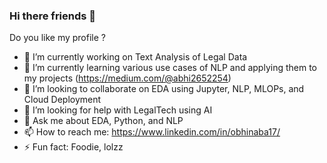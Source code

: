 ### Hi there friends 👋

Do you like my profile ?

- 🔭 I’m currently working on Text Analysis of Legal Data
- 🌱 I’m currently learning various use cases of NLP and applying them to my projects (https://medium.com/@abhi2652254)
- 👯 I’m looking to collaborate on EDA using Jupyter, NLP, MLOPs, and Cloud Deployment
- 🤔 I’m looking for help with LegalTech using AI
- 💬 Ask me about EDA, Python, and NLP
- 📫 How to reach me: https://www.linkedin.com/in/obhinaba17/ 
- ⚡ Fun fact: Foodie, lolzz






<div class="github-profile-badge" data-user="rapsssito"></div>
<script src="https://cdn.jsdelivr.net/gh/Rapsssito/github-profile-badge@latest/src/widget.min.js"></script>


<!--
**abhigyan631/abhigyan631** is a ✨ _special_ ✨ repository because its `README.md` (this file) appears on your GitHub profile.

Here are some ideas to get you started:


- 
-->
